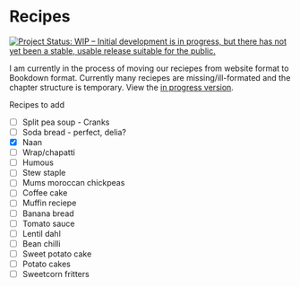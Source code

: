 # Recipes
[![Project Status: WIP – Initial development is in progress, but there has not yet been a stable, usable release suitable for the public.](https://www.repostatus.org/badges/latest/wip.svg)](https://www.repostatus.org/#wip)

I am currently in the process of moving our reciepes from website format to Bookdown format. Currently many reciepes are missing/ill-formated and the chapter structure is temporary. View the [in progress version](https://trianglegirl.github.io/recipes/).


Recipes to add 
- [ ] Split pea soup - Cranks
- [ ] Soda bread - perfect, delia?
- [x] Naan
- [ ] Wrap/chapatti
- [ ] Humous
- [ ] Stew staple
- [ ] Mums moroccan chickpeas
- [ ] Coffee cake
- [ ] Muffin reciepe
- [ ] Banana bread
- [ ] Tomato sauce
- [ ] Lentil dahl
- [ ] Bean chilli
- [ ] Sweet potato cake
- [ ] Potato cakes
- [ ] Sweetcorn fritters
